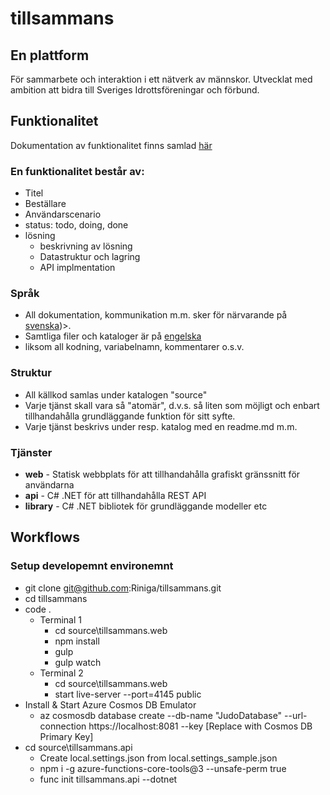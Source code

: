 # tillsammans

## En plattform
För sammarbete och interaktion i ett nätverk av männskor. Utvecklat med ambition att bidra till Sveriges Idrottsföreningar och förbund.

## Funktionalitet
Dokumentation av funktionalitet finns samlad [här](documentation/requirement.md)

### En funktionalitet består av:
- Titel
- Beställare
- Användarscenario 
- status: todo, doing, done
- lösning
    - beskrivning av lösning
    - Datastruktur och lagring
    - API implmentation

### Språk
- All dokumentation, kommunikation m.m. sker för närvarande på <u>svenska</u>)>.
- Samtliga filer och kataloger är på <u>engelska</u> 
- liksom all kodning, variabelnamn, kommentarer o.s.v.

### Struktur
- All källkod samlas under katalogen "source"
- Varje tjänst skall vara så "atomär", d.v.s. så liten som möjligt och enbart tillhandahålla grundläggande funktion för sitt syfte.
- Varje tjänst beskrivs under resp. katalog med en readme.md m.m.

### Tjänster
- **web** - Statisk webbplats för att tillhandahålla grafiskt gränssnitt för användarna
- **api** - C# .NET för att tillhandahålla REST API
- **library** - C# .NET bibliotek för grundläggande modeller etc

## Workflows
### Setup developemnt environemnt
- git clone git@github.com:Riniga/tillsammans.git
- cd tillsammans
- code .
    - Terminal 1
        - cd source\tillsammans.web 
        - npm install
        - gulp
        - gulp watch
    - Terminal 2
        - cd source\tillsammans.web 
        - start live-server --port=4145 public
- Install & Start Azure Cosmos DB Emulator
    - az cosmosdb database create --db-name "JudoDatabase" --url-connection https://localhost:8081 --key [Replace with Cosmos DB Primary Key]
- cd source\tillsammans.api
    - Create local.settings.json from local.settings_sample.json
    - npm i -g azure-functions-core-tools@3 --unsafe-perm true 
    - func init tillsammans.api --dotnet